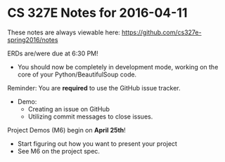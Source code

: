 # CS 327E Notes for 2016-04-11

These notes are always viewable here: https://github.com/cs327e-spring2016/notes

ERDs are/were due at 6:30 PM!
  - You should now be completely in development mode, working on the core of your Python/BeautifulSoup code.

Reminder: You are **required** to use the GitHub issue tracker.
  - Demo:
    - Creating an issue on GitHub
    - Utilizing commit messages to close issues.

Project Demos (M6) begin on **April 25th**!
  - Start figuring out how you want to present your project
  - See M6 on the project spec.
